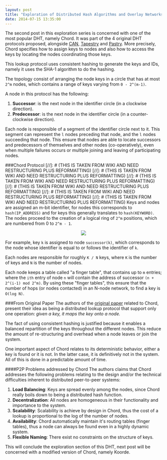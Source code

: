```yaml
---
layout: post
title: "Exploration of Distributed Hash Algorithms and Overlay Networks: Chord"
date: 2014-07-15 13:35:00
---
```

The second post in this exploration series is concerned with one of the most popular DHT, namely Chord. It was part of the 4 original DHT protocols proposed, alongside [CAN](http://en.wikipedia.org/wiki/Content_addressable_network), <a href="http://en.wikipedia.org/wiki/Tapestry_(DHT)">Tapestry</a> and <a href="http://en.wikipedia.org/wiki/Pastry_(DHT)">Pastry</a>. More precisely, Chord specifies how to assign keys to nodes and also how to access the keys by locating the nodes coordinating those keys.

This lookup protocol uses consistent hashing to generate the keys and IDs, namely it uses the SHA-1 algorithm to do the hashing.

The topology consist of arranging the node keys in a circle that has at most `2^m` nodes, which contains a range of keys varying from `0 - 2^(m-1)`.

A node in this protocol has the following: 

1. **Successor**: is the next node in the identifier circle (in a clockwise direction).
2. **Predecessor**: is the next node in the identifier circle (in a counter-clockwise direction).

Each node is responsible of a segment of the identifier circle next to it. This segment can represent the `l` nodes preceding that node, and the `l` nodes succeeding that node. This ensure that nodes are able to locate successors and predecessors of themselves and other nodes (co-operatively), even when multiple failures occurs or multiple joining and leaving of participating nodes.

###Chord Protocol
[//]: # (THIS IS TAKEN FROM WIKI AND NEED RESTRUCTURING PLUS REFORMATTING)
[//]: # (THIS IS TAKEN FROM WIKI AND NEED RESTRUCTURING PLUS REFORMATTING)
[//]: # (THIS IS TAKEN FROM WIKI AND NEED RESTRUCTURING PLUS REFORMATTING)
[//]: # (THIS IS TAKEN FROM WIKI AND NEED RESTRUCTURING PLUS REFORMATTING)
[//]: # (THIS IS TAKEN FROM WIKI AND NEED RESTRUCTURING PLUS REFORMATTING)
[//]: # (THIS IS TAKEN FROM WIKI AND NEED RESTRUCTURING PLUS REFORMATTING)
Keys and nodes are assigned an m-bit identifier, for nodes this corresponds to `hash(IP_ADDRESS)` and for keys this generally translates to `hash(KEYWORD)`. The nodes proceed to the creation of a logical ring of `2^m` positions, which are numbered from 0 to `2^m - 1`.

<center><img src="http://dwils098.github.io/public/images/Chord_img.png"/></center>

For example, key `k` is assigned to node `successor(k)`, which corresponds to the node whose identifier is equal to or follows the identifier of `k`. 

Each nodes are responsible for roughly `K / N` keys, where `K` is the number of keys and `N` is the number of nodes.

Each node keeps a table called "a finger table", that contains up to `m` entries; where the `ith` entry of node `n` will contain the address of successor `(n + 2^(i-1) mod 2^m)`. By using these "finger tables", this ensure that the number of hops (or nodes contacted) in an N-node network, to find a key is `O(log N)`.

###From Original Paper
The authors of the [original paper](http://dl.acm.org/citation.cfm?id=383071) related to Chord, present their idea as being a distributed lookup protocol that support only one operation: *given a key, it maps the key onto a node.*

The fact of using consistent hashing is justified because it enables a balanced repartition of the keys throughout the different nodes. This reduce the amount of re-structuring and overhead when a node leaves or join the system.

One important aspect of Chord relates to its deterministic behavior, either a key is found or it is not. In the latter case, it is definitively not in the system. All of this is done in a predictable amount of time.

####P2P Problems addressed by Chord
The authors claims that Chord addresses the following problems relating to the design and/or the technical difficulties inherent to distributed peer-to-peer systems:

1. **Load Balancing**: Keys are spread evenly among the nodes, since Chord really boils down to being a distributed hash function.
2. **Decentralization**: All nodes are homogeneous in their functionality and importance to the system.
3. **Scalability**: Scalability is achieve by design in Chord, thus the cost of a lookup is proportional to the log of the number of nodes.
4. **Availability**: Chord automatically maintain it's routing tables (finger tables), thus a node can always be found even in a highly dynamic system.
5. **Flexible Naming**: There exist no constraints on the structure of keys.

This will conclude the exploration section of this DHT, next post will be concerned with a modified version of Chord, namely Koorde.